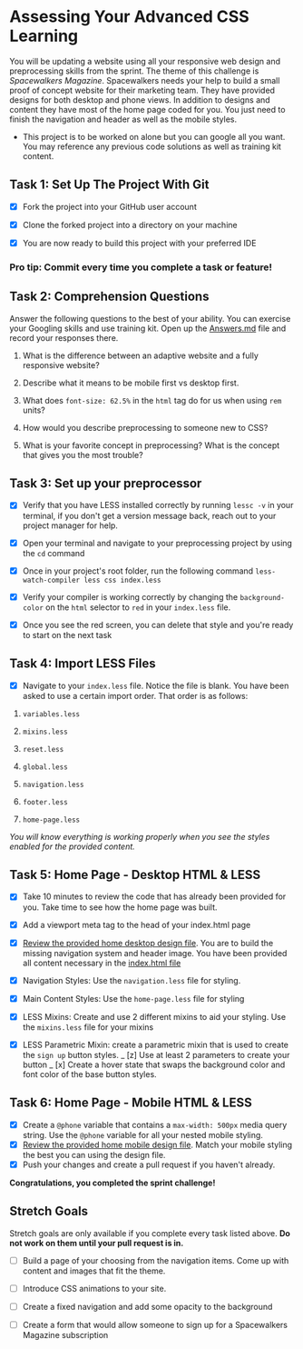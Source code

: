 # Assessing Your Advanced CSS Learning

You will be updating a website using all your responsive web design and preprocessing skills from the sprint. The theme of this challenge is _Spacewalkers Magazine_. Spacewalkers needs your help to build a small proof of concept website for their marketing team. They have provided designs for both desktop and phone views. In addition to designs and content they have most of the home page coded for you. You just need to finish the navigation and header as well as the mobile styles.

-   This project is to be worked on alone but you can google all you want. You may reference any previous code solutions as well as training kit content.

## Task 1: Set Up The Project With Git

-   [x] Fork the project into your GitHub user account

-   [x] Clone the forked project into a directory on your machine

-   [x] You are now ready to build this project with your preferred IDE

### Pro tip: Commit every time you complete a task or feature!

## Task 2: Comprehension Questions

Answer the following questions to the best of your ability. You can exercise your Googling skills and use training kit. Open up the [Answers.md](Answers.md) file and record your responses there.

1. What is the difference between an adaptive website and a fully responsive website?

2. Describe what it means to be mobile first vs desktop first.

3. What does `font-size: 62.5%` in the `html` tag do for us when using `rem` units?

4. How would you describe preprocessing to someone new to CSS?

5. What is your favorite concept in preprocessing? What is the concept that gives you the most trouble?

## Task 3: Set up your preprocessor

-   [x] Verify that you have LESS installed correctly by running `lessc -v` in your terminal, if you don't get a version message back, reach out to your project manager for help.

-   [x] Open your terminal and navigate to your preprocessing project by using the `cd` command

-   [x] Once in your project's root folder, run the following command `less-watch-compiler less css index.less`

-   [x] Verify your compiler is working correctly by changing the `background-color` on the `html` selector to `red` in your `index.less` file.

-   [x] Once you see the red screen, you can delete that style and you're ready to start on the next task

## Task 4: Import LESS Files

-   [x] Navigate to your `index.less` file. Notice the file is blank. You have been asked to use a certain import order. That order is as follows:

1.  `variables.less`

2.  `mixins.less`

3.  `reset.less`

4.  `global.less`

5.  `navigation.less`

6.  `footer.less`

7.  `home-page.less`

_You will know everything is working properly when you see the styles enabled for the provided content._

## Task 5: Home Page - Desktop HTML & LESS

-   [x] Take 10 minutes to review the code that has already been provided for you. Take time to see how the home page was built.

-   [x] Add a viewport meta tag to the head of your index.html page

-   [x] [Review the provided home desktop design file](design-files/home-desktop.png). You are to build the missing navigation system and header image. You have been provided all content necessary in the [index.html file](index.html)

-   [x] Navigation Styles: Use the `navigation.less` file for styling.

-   [x] Main Content Styles: Use the `home-page.less` file for styling

-   [x] LESS Mixins: Create and use 2 different mixins to aid your styling. Use the `mixins.less` file for your mixins

-   [x] LESS Parametric Mixin: create a parametric mixin that is used to create the `sign up` button styles.
        _ [z] Use at least 2 parameters to create your button
        _ [x] Create a hover state that swaps the background color and font color of the base button styles.

## Task 6: Home Page - Mobile HTML & LESS

-   [x] Create a `@phone` variable that contains a `max-width: 500px` media query string. Use the `@phone` variable for all your nested mobile styling.
-   [x] [Review the provided home mobile design file](design-files/home-mobile.png). Match your mobile styling the best you can using the design file.
-   [x] Push your changes and create a pull request if you haven't already.

**Congratulations, you completed the sprint challenge!**

## Stretch Goals

Stretch goals are only available if you complete every task listed above. **Do not work on them until your pull request is in.**

-   [ ] Build a page of your choosing from the navigation items. Come up with content and images that fit the theme.

-   [ ] Introduce CSS animations to your site.

-   [ ] Create a fixed navigation and add some opacity to the background

-   [ ] Create a form that would allow someone to sign up for a Spacewalkers Magazine subscription
